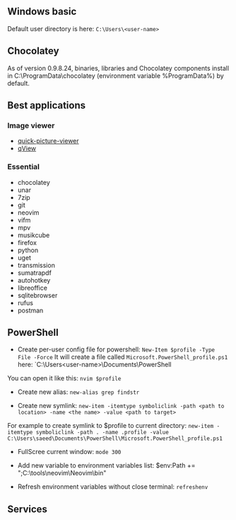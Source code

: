 ## Windows basic
Default user directory is here:
`C:\Users\<user-name>`

## Chocolatey
As of version 0.9.8.24, binaries, libraries and Chocolatey components install in C:\ProgramData\chocolatey (environment variable %ProgramData%) by default.

## Best applications
### Image viewer
- [quick-picture-viewer](www.github.com/ModuleArt/quick-picture-viewer)
- [qView](www.github.com/jurplel/qView)

### Essential
- chocolatey
- unar
- 7zip    
- git
- neovim
- vifm
- mpv
- musikcube
- firefox
- python
- uget
- transmission
- sumatrapdf
- autohotkey
- libreoffice
- sqlitebrowser
- rufus
- postman

## PowerShell
- Create per-user config file for powershell:
`New-Item $profile -Type File -Force`
It will create a file called `Microsoft.PowerShell_profile.ps1` here:
`C:\Users\<user-name>\Documents\PowerShell   

You can open it like this:
`nvim $profile`

- Create new alias:
`new-alias grep findstr`

- Create new symlink:
`new-item -itemtype symboliclink -path <path to location> -name <the name> -value <path to target>`

For example to create symlink to $profile to current directory:
`new-item -itemtype symboliclink -path . -name .profile -value C:\Users\saeed\Documents\PowerShell\Microsoft.PowerShell_profile.ps1`

- FullScree current window:
`mode 300`

- Add new variable to environment variables list:
$env:Path += ";C:\tools\neovim\Neovim\bin" 

- Refresh environment variables without close terminal:
`refreshenv`

## Services
